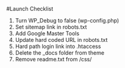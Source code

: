 #Launch Checklist

1. Turn WP_Debug to false (wp-config.php)
2. Set sitemap link in robots.txt
3. Add Google Master Tools
4. Update hard coded URL in robots.txt
5. Hard path login link into .htaccess
6. Delete the _docs folder from theme
7. Remove readme.txt from /css/